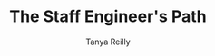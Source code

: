 ---
title: The Staff Engineer's Path
layout: default
author: Tanya Reilly
rating: A+-Tier
year: 2022
short: An excellent guide if you want to follow the technical leadership path
---